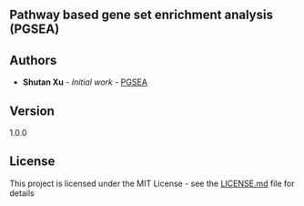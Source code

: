 ## Pathway based gene set enrichment analysis (PGSEA)


## Authors

* **Shutan Xu** - *Initial work* - [PGSEA](https://github.com/xushutan/PathwayEnrichment)

## Version
1.0.0

## License

This project is licensed under the MIT License - see the [LICENSE.md](LICENSE.md) file for details

